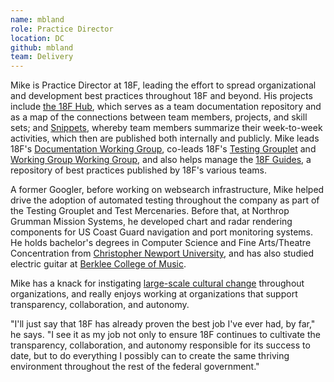 ```yaml
---
name: mbland
role: Practice Director
location: DC
github: mbland
team: Delivery
---
```

Mike is Practice Director at 18F, leading the effort to spread organizational and development best practices throughout 18F and beyond. His projects include [the 18F Hub](https://18f.gsa.gov/2014/12/23/hub/), which serves as a team documentation repository and as a map of the connections between team members, projects, and skill sets; and [Snippets](https://18f.gsa.gov/2014/12/17/snippets/), whereby team members summarize their week-to-week activities, which then are published both internally and publicly. Mike leads 18F's [Documentation Working Group](https://18f.gsa.gov/hub/wg/documentation/), co-leads 18F's [Testing Grouplet](https://18f.gsa.gov/hub/wg/testing/) and [Working Group Working Group](https://18f.gsa.gov/hub/wg/working-group/), and also helps manage the [18F Guides](http://18f.github.io/guides/), a repository of best practices published by 18F's various teams.

A former Googler, before working on websearch infrastructure, Mike helped drive the adoption of automated testing throughout the company as part of the Testing Grouplet and Test Mercenaries. Before that, at Northrop Grumman Mission Systems, he developed chart and radar rendering components for US Coast Guard navigation and port monitoring systems. He holds bachelor's degrees in Computer Science and Fine Arts/Theatre Concentration from [Christopher Newport University](http://cnu.edu/), and has also studied electric guitar at [Berklee College of Music](https://www.berklee.edu/).

Mike has a knack for instigating [large-scale cultural change](https://18f.gsa.gov/2014/12/11/large-scale-development-culture-change/) throughout organizations, and really enjoys working at organizations that support transparency, collaboration, and autonomy.

"I'll just say that 18F has already proven the best job I've ever had, by far," he says. "I see it as my job not only to ensure 18F continues to cultivate the transparency, collaboration, and autonomy responsible for its success to date, but to do everything I possibly can to create the same thriving environment throughout the rest of the federal government."

